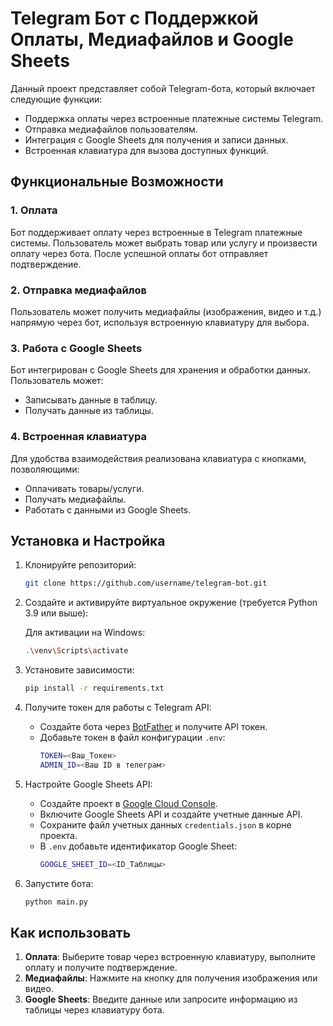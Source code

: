 # Telegram Бот с Поддержкой Оплаты, Медиафайлов и Google Sheets

Данный проект представляет собой Telegram-бота, который включает следующие функции:
- Поддержка оплаты через встроенные платежные системы Telegram.
- Отправка медиафайлов пользователям.
- Интеграция с Google Sheets для получения и записи данных.
- Встроенная клавиатура для вызова доступных функций.

## Функциональные Возможности

### 1. Оплата
Бот поддерживает оплату через встроенные в Telegram платежные системы. Пользователь может выбрать товар или услугу и произвести оплату через бота. После успешной оплаты бот отправляет подтверждение.

### 2. Отправка медиафайлов
Пользователь может получить медиафайлы (изображения, видео и т.д.) напрямую через бот, используя встроенную клавиатуру для выбора.

### 3. Работа с Google Sheets
Бот интегрирован с Google Sheets для хранения и обработки данных. Пользователь может:
- Записывать данные в таблицу.
- Получать данные из таблицы.
  
### 4. Встроенная клавиатура
Для удобства взаимодействия реализована клавиатура с кнопками, позволяющими:
- Оплачивать товары/услуги.
- Получать медиафайлы.
- Работать с данными из Google Sheets.

## Установка и Настройка

1. Клонируйте репозиторий:

    ```bash
    git clone https://github.com/username/telegram-bot.git
    ```

2. Создайте и активируйте виртуальное окружение (требуется Python 3.9 или выше):

    Для активации на Windows:
    ```bash
    .\venv\Scripts\activate
    ```

3. Установите зависимости:

    ```bash
    pip install -r requirements.txt
    ```

4. Получите токен для работы с Telegram API:
    - Создайте бота через [BotFather](https://t.me/BotFather) и получите API токен.
    - Добавьте токен в файл конфигурации `.env`:
      ```bash
      TOKEN=<Ваш_Токен>
      ADMIN_ID=<Ваш ID в телеграм>
      ```

5. Настройте Google Sheets API:
    - Создайте проект в [Google Cloud Console](https://console.cloud.google.com/).
    - Включите Google Sheets API и создайте учетные данные API.
    - Сохраните файл учетных данных `credentials.json` в корне проекта.
    - В `.env` добавьте идентификатор Google Sheet:
      ```bash
      GOOGLE_SHEET_ID=<ID_Таблицы>
      ```

6. Запустите бота:

    ```bash
    python main.py
    ```

## Как использовать

1. **Оплата**: Выберите товар через встроенную клавиатуру, выполните оплату и получите подтверждение.
2. **Медиафайлы**: Нажмите на кнопку для получения изображения или видео.
3. **Google Sheets**: Введите данные или запросите информацию из таблицы через клавиатуру бота.

